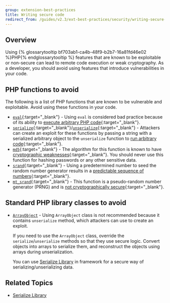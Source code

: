 ```yaml
---
group: extension-best-practices
title: Writing secure code
redirect_from: /guides/v2.3/ext-best-practices/security/writing-secure-code.html
---
```


## Overview

Using {% glossarytooltip bf703ab1-ca4b-48f9-b2b7-16a81fd46e02 %}PHP{% endglossarytooltip %} features that are known to be exploitable or non-secure can lead to remote code execution or weak cryptography.
As a developer, you should avoid using features that introduce vulnerabilities in your code.

## PHP functions to avoid

The following is a list of PHP functions that are known to be vulnerable and exploitable.
Avoid using these functions in your code.

* [`eval`][0]{:target="\_blank"} - Using `eval` is considered bad practice because of its ability to [execute arbitrary PHP code][1]{:target="\_blank"}.
* [`serialize`][2]{:target="\_blank"}/[`unserialize`][3]{:target="\_blank"} - Attackers can create an exploit for these functions by passing a string with a serialized arbitrary object to the `unserialize` function to [run arbitrary code][4]{:target="\_blank"}.
* [`md5`][5]{:target="\_blank"} - The algorithm for this function is known to have [cryptographic weaknesses][6]{:target="\_blank"}.
  You should never use this function for hashing passwords or any other sensitive data.
* [`srand`][7]{:target="\_blank"} - Using a predetermined number to seed the random number generator results in a [predictable sequence of numbers][8]{:target="\_blank"}.
* [`mt_srand`][9]{:target="\_blank"} - This function is a pseudo-random number generator (PRNG) and is [not cryptographically secure][10]{:target="\_blank"}.

## Standard PHP library classes to avoid

* [`ArrayObject`](http://php.net/manual/en/class.arrayobject.php) - Using `ArrayObject` class is not recommended because it contains `unserialize` method, which attackers can use to create an exploit. 

  If you need to use the `ArrayObject` class, override the `serialize`/`unserialize` methods so that they use secure logic. 
  Convert objects into arrays to serialize them, and reconstruct the objects using arrays during unserialization.

  You can use [Serialize Library][12] in framework for a secure way of serializing/unserializing data.

## Related Topics

* [Serialize Library][12]

[0]: http://php.net/manual/en/function.eval.php

[1]: https://www.owasp.org/index.php/PHP_Security_Cheat_Sheet#Code_Injection

[2]: http://php.net/manual/en/function.serialize.php

[3]: http://php.net/manual/en/function.unserialize.php

[4]: https://www.owasp.org/index.php/PHP_Object_Injection

[5]: http://php.net/manual/en/function.md5.php

[6]: https://www.owasp.org/index.php/Guide_to_Cryptography#Hashes

[7]: http://php.net/manual/en/function.srand.php

[8]: http://programmers.stackexchange.com/questions/76229/predicting-the-output-of-phps-rand

[9]: http://php.net/manual/en/function.mt-rand.php

[10]: http://phpsecurity.readthedocs.io/en/latest/Insufficient-Entropy-For-Random-Values.html

[11]: http://php.net/manual/en/class.arrayobject.php

[12]: {{page.baseurl}}/extension-development/services/serialize-library.html "Serialize Library"

